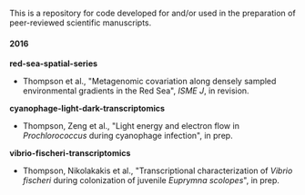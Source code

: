 This is a repository for code developed for and/or used in the preparation of peer-reviewed scientific manuscripts.

#### 2016

**red-sea-spatial-series**

* Thompson et al., "Metagenomic covariation along densely sampled environmental gradients in the Red Sea", _ISME J_, in revision.

**cyanophage-light-dark-transcriptomics**

* Thompson, Zeng et al., "Light energy and electron flow in _Prochlorococcus_ during cyanophage infection", in prep.

**vibrio-fischeri-transcriptomics**

* Thompson, Nikolakakis et al., "Transcriptional characterization of _Vibrio fischeri_ during colonization of juvenile _Euprymna scolopes_", in prep.


<!--
#### Manuscripts In Preparation

**red-sea-single-cell-genomes**

* Thompson et al., "Single-cell genomics of _Pelagibacter_ and _Prochlorococcus_ from the Red Sea", in prep.

**med-red-sea-diel-transcriptomics**

* Thompson et al., in prep.
-->

<!--
To retrieve code from local machine:

    ls */*.sh
    ls */*.pl
    ls */*.py
    ls */*.R
    ls */*.ipynb
    cat */*.sh | grep -E "\.pl" | perl -lpe 's/.*[\/\t ]([a-zA-Z0-9_]*.pl) .*/$1/' | sort | uniq
    cat */*.sh | grep -E "\.py" | perl -lpe 's/.*[\/\t ]([a-zA-Z0-9_]*.py) .*/$1/' | sort | uniq
-->

